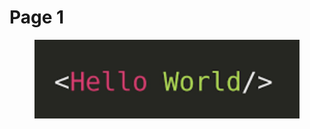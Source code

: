 # Page 1

<figure><img src=".gitbook/assets/CleanShot 2024-06-10 at 16.17.46@2x.png" alt=""><figcaption></figcaption></figure>

<figure><img src="[.gitbook/assets/CleanShot 2024-06-10 at 16.17.46@2x.png](https://github.com/pinpoint-apm/pinpoint-apm.github.io/blob/b8b2dd8f06b8f66c4632a362f871c9924ab3f742/.gitbook/assets/error_analysis_01.png)" alt=""><figcaption></figcaption></figure>

